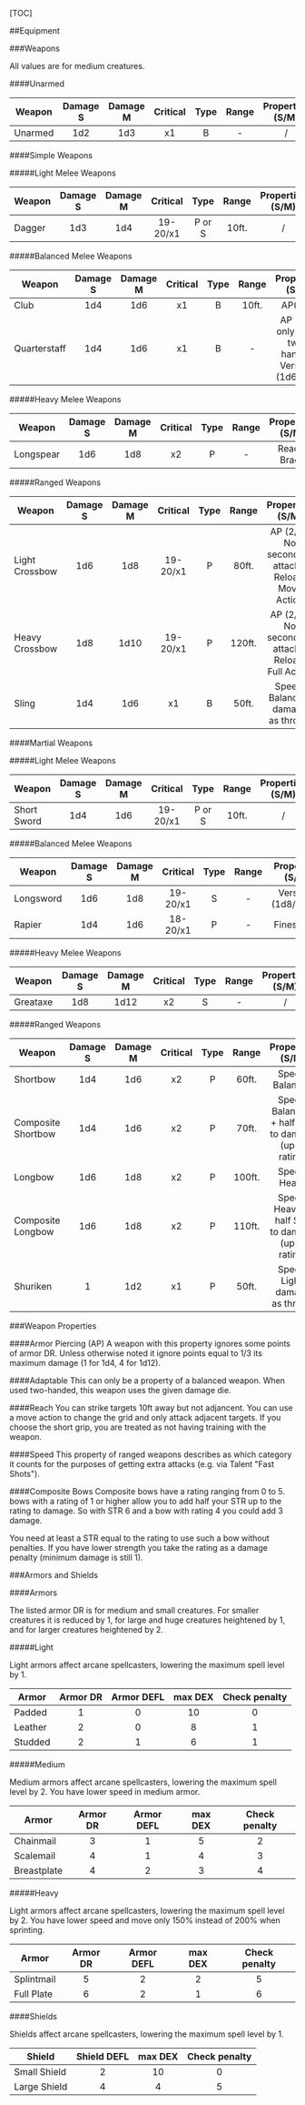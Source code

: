 [TOC]

##Equipment

###Weapons

All values are for medium creatures.

####Unarmed

| Weapon | Damage S | Damage M | Critical | Type | Range | Properties (S/M) |
|--------|:--------:|:--------:|:--------:|:----:|:-----:|:----------------:|
|Unarmed|1d2|1d3|x1|B|-|/|

####Simple Weapons

#####Light Melee Weapons

| Weapon | Damage S | Damage M | Critical | Type | Range | Properties (S/M) |
|--------|:--------:|:--------:|:--------:|:----:|:-----:|:----------------:|
|Dagger|1d3|1d4|19-20/x1|P or S|10ft.|/|

#####Balanced Melee Weapons

| Weapon | Damage S | Damage M | Critical | Type | Range | Properties (S/M) |
|--------|:--------:|:--------:|:--------:|:----:|:-----:|:----------------:|
|Club|1d4|1d6|x1|B|10ft.|AP(1/2)|
|Quarterstaff|1d4|1d6|x1|B|-|AP (1/2) only when two-handed,<br> Versatile (1d6/1d8)|

#####Heavy Melee Weapons

| Weapon | Damage S | Damage M | Critical | Type | Range | Properties (S/M) |
|--------|:--------:|:--------:|:--------:|:----:|:-----:|:----------------:|
|Longspear|1d6|1d8|x2|P|-|Reach, Brace|

#####Ranged Weapons

| Weapon | Damage S | Damage M | Critical | Type | Range | Properties (S/M) |
|--------|:--------:|:--------:|:--------:|:----:|:-----:|:----------------:|
|Light Crossbow|1d6|1d8|19-20/x1|P|80ft.|AP (2/2),<br> No secondary attacks,<br> Reload: Move Action|
|Heavy Crossbow|1d8|1d10|19-20/x1|P|120ft.|AP (2/3),<br> No secondary attacks,<br> Reload: Full Action|
|Sling|1d4|1d6|x1|B|50ft.|Speed: Balanced,<br> damage as thrown|

####Martial Weapons

#####Light Melee Weapons

| Weapon | Damage S | Damage M | Critical | Type | Range | Properties (S/M) |
|--------|:--------:|:--------:|:--------:|:----:|:-----:|:----------------:|
|Short Sword|1d4|1d6|19-20/x1|P or S|10ft.|/|

#####Balanced Melee Weapons

| Weapon | Damage S | Damage M | Critical | Type | Range | Properties (S/M) |
|--------|:--------:|:--------:|:--------:|:----:|:-----:|:----------------:|
|Longsword|1d6|1d8|19-20/x1|S|-|Versatile (1d8/1d10)|
|Rapier|1d4|1d6|18-20/x1|P|-|Finessable|

#####Heavy Melee Weapons

| Weapon | Damage S | Damage M | Critical | Type | Range | Properties (S/M) |
|--------|:--------:|:--------:|:--------:|:----:|:-----:|:----------------:|
|Greataxe|1d8|1d12|x2|S|-|/|

#####Ranged Weapons

| Weapon | Damage S | Damage M | Critical | Type | Range | Properties (S/M) |
|--------|:--------:|:--------:|:--------:|:----:|:-----:|:----------------:|
|Shortbow|1d4|1d6|x2|P|60ft.|Speed: Balanced|
|Composite Shortbow|1d4|1d6|x2|P|70ft.|Speed: Balanced, + half STR to damage (up to rating)|
|Longbow|1d6|1d8|x2|P|100ft.|Speed: Heavy|
|Composite Longbow|1d6|1d8|x2|P|110ft.|Speed: Heavy, + half STR to damage (up to rating)|
|Shuriken|1|1d2|x1|P|50ft.|Speed: Light,<br> damage as thrown|

###Weapon Properties

####Armor Piercing (AP)
A weapon with this property ignores some points of armor DR. Unless otherwise noted it ignore points equal to 1/3 its maximum damage (1 for 1d4, 4 for 1d12).

####Adaptable
This can only be a property of a balanced weapon. When used two-handed, this weapon uses the given damage die.

####Reach
You can strike targets 10ft away but not adjancent. You can use a move action to change the grid and only attack adjacent targets. If you choose the short grip, you are treated as not having training with the weapon.

####Speed
This property of ranged weapons describes as which category it counts for the purposes of getting extra attacks (e.g. via Talent "Fast Shots").

####Composite Bows
Composite bows have a rating ranging from 0 to 5. bows with a rating of 1 or higher allow you to add half your STR up to the rating to damage. So with STR 6 and a bow with rating 4 you could add 3 damage.

You need at least a STR equal to the rating to use such a bow without penalties. If you have lower strength you take the rating as a damage penalty (minimum damage is still 1).

###Armors and Shields

####Armors

The listed armor DR is for medium and small creatures. For smaller creatures it is reduced by 1, for large and huge creatures heightened by 1, and for larger creatures heightened by 2.

#####Light

Light armors affect arcane spellcasters, lowering the maximum spell level by 1.

| Armor | Armor DR | Armor DEFL | max DEX | Check penalty |
|-------|:--------:|:----------:|:-------:|:-------------:|
|Padded|1|0|10|0|
|Leather|2|0|8|1|
|Studded|2|1|6|1|

#####Medium

Medium armors affect arcane spellcasters, lowering the maximum spell level by 2.
You have lower speed in medium armor.

| Armor | Armor DR | Armor DEFL | max DEX | Check penalty |
|-------|:--------:|:----------:|:-------:|:-------------:|
|Chainmail|3|1|5|2|
|Scalemail|4|1|4|3|
|Breastplate|4|2|3|4|

#####Heavy

Light armors affect arcane spellcasters, lowering the maximum spell level by 2.
You have lower speed and move only 150% instead of 200% when sprinting.

| Armor | Armor DR | Armor DEFL | max DEX | Check penalty |
|-------|:--------:|:----------:|:-------:|:-------------:|
|Splintmail|5|2|2|5|
|Full Plate|6|2|1|6|

####Shields

Shields affect arcane spellcasters, lowering the maximum spell level by 1.

| Shield | Shield DEFL | max DEX | Check penalty |
|--------|:-----------:|:-------:|:-------------:|
|Small Shield|2|10|0|
|Large Shield|4|4|5|
